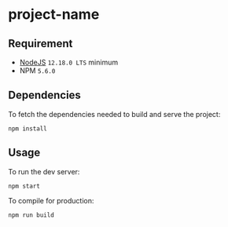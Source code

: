 # project-name


## Requirement

- [NodeJS](https://nodejs.org) `12.18.0 LTS` minimum
- NPM `5.6.0`


## Dependencies

To fetch the dependencies needed to build and serve the project:
```
npm install
```


## Usage

To run the dev server:
```
npm start
```

To compile for production:
```
npm run build
```